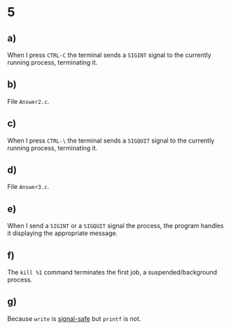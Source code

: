# 5

## a)

When I press `CTRL-C` the terminal sends a `SIGINT` signal to the currently running process, terminating it.

## b)

File `Answer2.c`.

## c)

When I press `CTRL-\` the terminal sends a `SIGQUIT` signal to the currently running process, terminating it.

## d)

File `Answer3.c`.

## e)

When I send a `SIGINT` or a `SIGQUIT` signal the process, the program handles it displaying the appropriate message.

## f)

The `kill %1` command terminates the first job, a suspended/background process.

## g)

Because `write` is [signal-safe](https://man7.org/linux/man-pages//man7/signal-safety.7.html) but `printf` is not.
